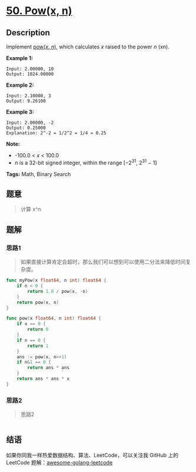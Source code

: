 # [50. Pow(x, n)][title]

## Description

Implement [pow(*x*, *n*)](http://www.cplusplus.com/reference/valarray/pow/), which calculates *x* raised to the power *n* (xn).

**Example 1:**

```
Input: 2.00000, 10
Output: 1024.00000
```

**Example 2:**

```
Input: 2.10000, 3
Output: 9.26100
```

**Example 3:**

```
Input: 2.00000, -2
Output: 0.25000
Explanation: 2^-2 = 1/2^2 = 1/4 = 0.25
```

**Note:**

- -100.0 < *x* < 100.0
- *n* is a 32-bit signed integer, within the range [−2<sup>31</sup>, 2<sup>31</sup> − 1]

**Tags:** Math, Binary Search

## 题意
>计算 x^n

## 题解

### 思路1
> 如果直接计算肯定会超时，那么我们可以想到可以使用二分法来降低时间复杂度。

```go
func myPow(x float64, n int) float64 {
	if n < 0 {
		return 1.0 / pow(x, -n)
	}
	return pow(x, n)
}

func pow(x float64, n int) float64 {
	if x == 0 {
		return 0
	}
	if n == 0 {
		return 1
	}
	ans := pow(x, n>>1)
	if n&1 == 0 {
		return ans * ans
	}
	return ans * ans * x
}
```

### 思路2
> 思路2
```go

```

## 结语

如果你同我一样热爱数据结构、算法、LeetCode，可以关注我 GitHub 上的 LeetCode 题解：[awesome-golang-leetcode][me]

[title]: https://leetcode.com/problems/powx-n/description/
[me]: https://github.com/kylesliu/awesome-golang-leetcode

